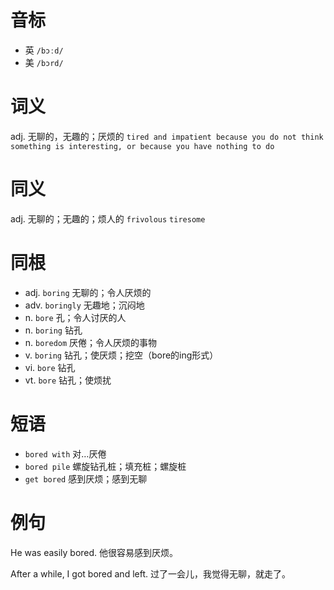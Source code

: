 # 音标

- 英 `/bɔːd/`
- 美 `/bɔrd/`

# 词义

adj. 无聊的，无趣的；厌烦的
`tired and impatient because you do not think something is interesting, or because you have nothing to do`

# 同义

adj. 无聊的；无趣的；烦人的
`frivolous` `tiresome`

# 同根

- adj. `boring` 无聊的；令人厌烦的
- adv. `boringly` 无趣地；沉闷地
- n. `bore` 孔；令人讨厌的人
- n. `boring` 钻孔
- n. `boredom` 厌倦；令人厌烦的事物
- v. `boring` 钻孔；使厌烦；挖空（bore的ing形式）
- vi. `bore` 钻孔
- vt. `bore` 钻孔；使烦扰

# 短语

- `bored with` 对…厌倦
- `bored pile` 螺旋钻孔桩；填充桩；螺旋桩
- `get bored` 感到厌烦；感到无聊

# 例句

He was easily bored.
他很容易感到厌烦。

After a while, I got bored and left.
过了一会儿，我觉得无聊，就走了。


